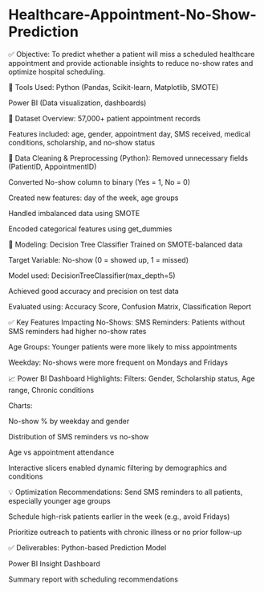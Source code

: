 # Healthcare-Appointment-No-Show-Prediction

✅ Objective:
To predict whether a patient will miss a scheduled healthcare appointment and provide actionable insights to reduce no-show rates and optimize hospital scheduling.

🧰 Tools Used:
Python (Pandas, Scikit-learn, Matplotlib, SMOTE)

Power BI (Data visualization, dashboards)

📁 Dataset Overview:
57,000+ patient appointment records

Features included: age, gender, appointment day, SMS received, medical conditions, scholarship, and no-show status

🧹 Data Cleaning & Preprocessing (Python):
Removed unnecessary fields (PatientID, AppointmentID)

Converted No-show column to binary (Yes = 1, No = 0)

Created new features: day of the week, age groups

Handled imbalanced data using SMOTE

Encoded categorical features using get_dummies

🤖 Modeling: Decision Tree Classifier
Trained on SMOTE-balanced data

Target Variable: No-show (0 = showed up, 1 = missed)

Model used: DecisionTreeClassifier(max_depth=5)

Achieved good accuracy and precision on test data

Evaluated using: Accuracy Score, Confusion Matrix, Classification Report

✅ Key Features Impacting No-Shows:
SMS Reminders: Patients without SMS reminders had higher no-show rates

Age Groups: Younger patients were more likely to miss appointments

Weekday: No-shows were more frequent on Mondays and Fridays

📈 Power BI Dashboard Highlights:
Filters: Gender, Scholarship status, Age range, Chronic conditions

Charts:

No-show % by weekday and gender

Distribution of SMS reminders vs no-show

Age vs appointment attendance

Interactive slicers enabled dynamic filtering by demographics and conditions

💡 Optimization Recommendations:
Send SMS reminders to all patients, especially younger age groups

Schedule high-risk patients earlier in the week (e.g., avoid Fridays)

Prioritize outreach to patients with chronic illness or no prior follow-up

✅ Deliverables:
Python-based Prediction Model

Power BI Insight Dashboard

Summary report with scheduling recommendations
